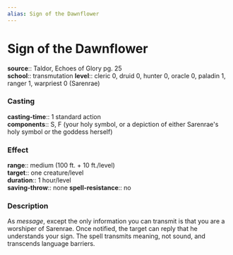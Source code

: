 ```yaml
---
alias: Sign of the Dawnflower
---
```


# Sign of the Dawnflower 

**source**:: Taldor, Echoes of Glory pg. 25  
**school**:: transmutation
**level**:: cleric 0, druid 0, hunter 0, oracle 0, paladin 1, ranger 1, warpriest 0 (Sarenrae)

### Casting 

**casting-time**:: 1 standard action  
**components**:: S, F (your holy symbol, or a depiction of either Sarenrae's holy symbol or the goddess herself)

### Effect 

**range**:: medium (100 ft. + 10 ft./level)  
**target**:: one creature/level  
**duration**:: 1 hour/level  
**saving-throw**:: none
**spell-resistance**:: no

### Description 

As *message*, except the only information you can transmit is that you are a worshiper of Sarenrae. Once notified, the target can reply that he understands your sign. The spell transmits meaning, not sound, and transcends language barriers.
